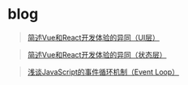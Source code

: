 # blog

> [简述Vue和React开发体验的异同（UI层）](https://github.com/EasyTuan/blog/issues/1)

> [简述Vue和React开发体验的异同（状态层）](https://github.com/EasyTuan/blog/issues/2)

> [浅谈JavaScript的事件循环机制（Event Loop）](https://github.com/EasyTuan/blog/issues/3)
